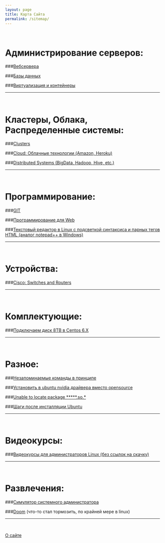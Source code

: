 ```yaml
---
layout: page
title: Карта Сайта
permalink: /sitemap/
---
```



<br/>

# Администрирование серверов:

###[Вебсервера](/linux/webservers/apache/)

###[Базы данных](/linux/databases/)  

###[Виртуализация и контейнеры](/linux/virtual/)




______

<br/>

# Кластеры, Облака, Распределенные системы:

###[Clusters](/linux/clusters/)

###[Cloud: Облачные технологии (Amazon, Heroku)](/linux/cloud/)  

###[Distributed Systems (BigData, Hadoop, Hive, etc.)](/linux/distributed-systems/)  

______

<br/>

# Программирование:

###[GIT](/linux/dev/git/)

###[Программирование для Web](/linux/dev/web/)

###[Текстовый редактор в Linux с подсветкой синтаксиса и парных тегов HTML (аналог notepad++ в Windows)](/linux/editors/)

______

<br/>

# Устройства:

###[Cisco: Switches and Routers](/devices/cisco/routers/)

______

<br/>

# Комплектующие:

###[Подключаем диск 8TB в Centos 6.X](/devices/hdd/seagate/8tb/)
______

<br/>

# Разное:

###[Незапоминаемые команды в принципе](/linux/commands/)


###[Установить в ubuntu nvidia драйвера вместо opensource](/ubuntu/drivers/nvidia/)


###[Unable to locate package *****.so.*](/ubuntu/Install-package-for-missing-libraries/)

###[Шаги после инсталляции Ubuntu](/linux/ubuntu/after-installation/)
______

<br/>

# Видеокурсы:

###[Видеокурсы для администраторов Linux (без ссылок на скачку)](/linux/video-kursy/)  

______

<br/>

# Развлечения:

###[Симулятор системного администратора](/website/games/sysadm.swf)  

###[Doom](/website/games/doom.swf) (что-то стал тормозить, по крайней мере  в linux)  

______

<br/>

[О сайте](/about/)  

